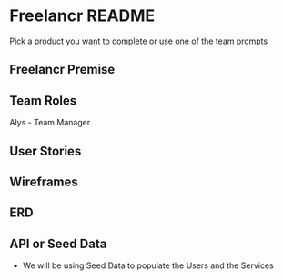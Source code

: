 # Freelancr README

Pick a product you want to complete or use one of the team prompts
## Freelancr Premise


## Team Roles
Alys - Team Manager


## User Stories


## Wireframes


## ERD


## API or Seed Data
* We will be using Seed Data to populate the Users and the Services

